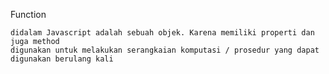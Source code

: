 Function

    didalam Javascript adalah sebuah objek. Karena memiliki properti dan juga method
    digunakan untuk melakukan serangkaian komputasi / prosedur yang dapat digunakan berulang kali